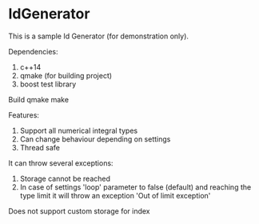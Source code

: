 # IdGenerator
This is a sample Id Generator (for demonstration only).

Dependencies:
1.  c++14 
2.  qmake (for building project)
3.  boost test library

Build
qmake
make


Features:
1. Support all numerical integral types
2. Can change behaviour depending on settings
3.  Thread safe

It can throw several exceptions:
1.  Storage cannot be reached
2.  In case of settings 'loop' parameter to false (default) and reaching the type limit it will throw an exception 'Out of limit exception'

Does not support custom storage for index

